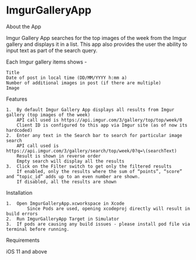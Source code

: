 # ImgurGalleryApp

About the App


Imgur Gallery App searches for the top images of the week from the Imgur gallery and displays it in a list. 
This app also provides the user the ability to input text as part of the search query.

Each Imgur gallery items shows -

	Title
	Date of post in local time (DD/MM/YYYY h:mm a) 
	Number of additional images in post (if there are multiple) 
	Image
  

Features


	1.	By default Imgur Gallery App displays all results from Imgur gallery (top images of the week)
		API call used is https://api.imgur.com/3/gallery/top/top/week/0
		Client ID is configured to this app via Imgur site (as of now its hardcoded)
	2.	Enter any text in the Search bar to search for particular image search
		API call used is https://api.imgur.com/3/gallery/search/top/week/0?q=\(searchText)
		Result is shown in reverse order
		Empty search will display all the results
	3.	Click on the Filter switch to get only the filtered results 
		If enabled, only the results where the sum of “points”, “score” and “topic_id” adds up to an even number are shown. 
    	If disabled, all the results are shown

Installation


	1.	Open ImgurGalleryApp.xcworkspace in Xcode 
            Since Pods are used, opening xcodeproj directly will result in build errors
	2.	Run ImgurGalleryApp Target in Simulator
	3.	If pods are causing any build issues - please install pod file via terminal before running.

Requirements


iOS 11 and above

